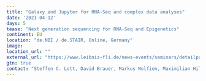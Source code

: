 ```yaml
---
title: "Galaxy and Jupyter for RNA-Seq and complex data analyses"
date: '2021-04-12'
days: 5
tease: "Next generation sequencing for RNA-Seq and Epigenetics"
continent: EU
location: "de.NBI / de.STAIR, Online, Germany"
image: 
location_url: ""
external_url: "https://www.leibniz-fli.de/news-events/seminars/detailpage/denbi-destair-training-course"
gtn: true
contact: "Steffen C. Lott, David Brauer, Markus Wolfien, Maximilian Hillemanns, Konstantin Riege"
---
```

